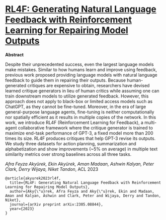 # [RL4F: Generating Natural Language Feedback with Reinforcement Learning for Repairing Model Outputs](https://arxiv.org/abs/2305.08844)

**Abstract**

Despite their unprecedented success, even the largest language models make mistakes. Similar to how humans learn and improve using feedback, previous work proposed providing language models with natural language feedback to guide them in repairing their outputs. Because human-generated critiques are expensive to obtain, researchers have devised learned critique generators in lieu of human critics while assuming one can train downstream models to utilize generated feedback. However, this approach does not apply to black-box or limited access models such as ChatGPT, as they cannot be fine-tuned. Moreover, in the era of large general-purpose language agents, fine-tuning is neither computationally nor spatially efficient as it results in multiple copies of the network. In this work, we introduce RL4F (Reinforcement Learning for Feedback), a multi-agent collaborative framework where the critique generator is trained to maximize end-task performance of GPT-3, a fixed model more than 200 times its size. RL4F produces critiques that help GPT-3 revise its outputs. We study three datasets for action planning, summarization and alphabetization and show improvements (~5% on average) in multiple text similarity metrics over strong baselines across all three tasks.

*Afra Feyza Akyürek, Ekin Akyürek, Aman Madaan, Ashwin Kalyan, Peter Clark, Derry Wijaya, Niket Tandon*, ACL 2023

```
@article{akyurek2023rl4f,
  title={RL4F: Generating Natural Language Feedback with Reinforcement Learning for Repairing Model Outputs},
  author={Aky{\"u}rek, Afra Feyza and Aky{\"u}rek, Ekin and Madaan, Aman and Kalyan, Ashwin and Clark, Peter and Wijaya, Derry and Tandon, Niket},
  journal={arXiv preprint arXiv:2305.08844},
  year={2023}
}
```
